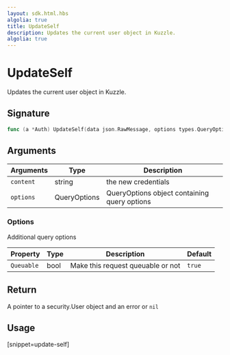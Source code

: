 ```yaml
---
layout: sdk.html.hbs
algolia: true
title: UpdateSelf
description: Updates the current user object in Kuzzle.
algolia: true
---
```


# UpdateSelf

Updates the current user object in Kuzzle.

## Signature

```go
func (a *Auth) UpdateSelf(data json.RawMessage, options types.QueryOptions) (*security.User, error)
```

## Arguments

| Arguments    | Type    | Description
|--------------|---------|-------------
| `content` | string | the new credentials
| `options`  | QueryOptions | QueryOptions object containing query options


### **Options**

Additional query options

| Property     | Type | Description                       | Default |
| ---------- | -----| --------------------------------- | ------- |
| `Queuable` | bool | Make this request queuable or not | `true`  |


## Return

A pointer to a security.User object and an error or `nil`


## Usage

[snippet=update-self]

